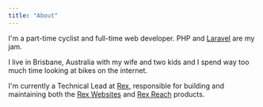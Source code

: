```yaml
---
title: "About"
---
```

I'm a part-time cyclist and full-time web developer. PHP and [Laravel](https://laravel.com) are my jam.

I live in Brisbane, Australia with my wife and two kids and I spend way too much time looking at bikes on the internet.

I'm currently a Technical Lead at [Rex](https://www.rexsoftware.com/), responsible for building and maintaining both the [Rex Websites](https://www.rexsoftware.com/products/real-estate-websites) and [Rex Reach](https://www.rexsoftware.com/products/real-estate-marketing) products.
